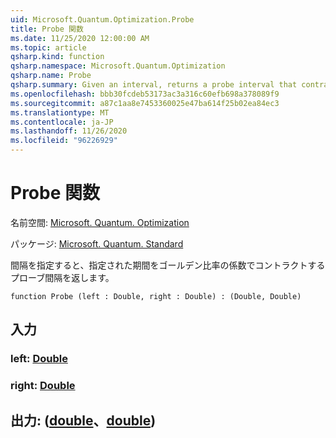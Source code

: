 ```yaml
---
uid: Microsoft.Quantum.Optimization.Probe
title: Probe 関数
ms.date: 11/25/2020 12:00:00 AM
ms.topic: article
qsharp.kind: function
qsharp.namespace: Microsoft.Quantum.Optimization
qsharp.name: Probe
qsharp.summary: Given an interval, returns a probe interval that contracts the given interval by a factor of the golden ratio.
ms.openlocfilehash: bbb30fcdeb53173ac3a316c60efb698a378089f9
ms.sourcegitcommit: a87c1aa8e7453360025e47ba614f25b02ea84ec3
ms.translationtype: MT
ms.contentlocale: ja-JP
ms.lasthandoff: 11/26/2020
ms.locfileid: "96226929"
---
```

# <a name="probe-function"></a>Probe 関数

名前空間: [Microsoft. Quantum. Optimization](xref:Microsoft.Quantum.Optimization)

パッケージ: [Microsoft. Quantum. Standard](https://nuget.org/packages/Microsoft.Quantum.Standard)


間隔を指定すると、指定された期間をゴールデン比率の係数でコントラクトするプローブ間隔を返します。

```qsharp
function Probe (left : Double, right : Double) : (Double, Double)
```


## <a name="input"></a>入力

### <a name="left--double"></a>left: [Double](xref:microsoft.quantum.lang-ref.double)




### <a name="right--double"></a>right: [Double](xref:microsoft.quantum.lang-ref.double)





## <a name="output--doubledouble"></a>出力: ([double](xref:microsoft.quantum.lang-ref.double)、[double](xref:microsoft.quantum.lang-ref.double))

